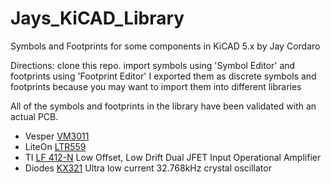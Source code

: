 # Jays_KiCAD_Library
Symbols and Footprints for some components in KiCAD 5.x by Jay Cordaro

Directions: clone this repo.  import symbols using 'Symbol Editor' and footprints using 'Footprint Editor'
I exported them as discrete symbols and footprints because you may want to import them into different libraries

All of the symbols and footprints in the library have been validated with an actual PCB.  
* Vesper [VM3011](URL "https://vespermems.com/products/vm3011/")
* LiteOn [LTR559](URL "https://optoelectronics.liteon.com/upload/download/DS86-2013-0003/LTR-559ALS-01_DS_V1.pdf")
* TI [LF 412-N](URL "https://www.ti.com/lit/ds/symlink/lf412-n.pdf") Low Offset, Low Drift Dual JFET Input Operational Amplifier
* Diodes [KX321](URL "https://www.diodes.com/assets/Datasheets/KX321.pdf") Ultra low current 32.768kHz crystal oscillator
